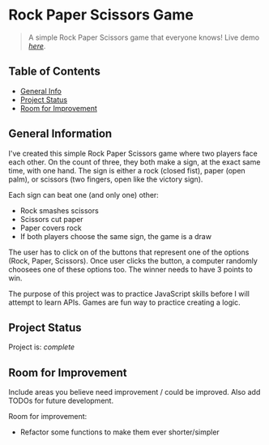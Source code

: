 # Rock Paper Scissors Game

> A simple Rock Paper Scissors game that everyone knows!
> Live demo [_here_](https://www.example.com). <!-- If you have the project hosted somewhere, include the link here. -->

## Table of Contents

- [General Info](#general-information)
- [Project Status](#project-status)
- [Room for Improvement](#room-for-improvement)

## General Information

I've created this simple Rock Paper Scissors game where two players face each other. On the count of three, they both make a sign, at the exact same time, with one hand. The sign is either a rock (closed fist), paper (open palm), or scissors (two fingers, open like the victory sign).

Each sign can beat one (and only one) other:

- Rock smashes scissors
- Scissors cut paper
- Paper covers rock
- If both players choose the same sign, the game is a draw

The user has to click on of the buttons that represent one of the options (Rock, Paper, Scissors). Once user clicks the button, a computer randomly choosees one of these options too. The winner needs to have 3 points to win.

The purpose of this project was to practice JavaScript skills before I will attempt to learn APIs. Games are fun way to practice creating a logic.

## Project Status

Project is: _complete_

## Room for Improvement

Include areas you believe need improvement / could be improved. Also add TODOs for future development.

Room for improvement:

- Refactor some functions to make them ever shorter/simpler
